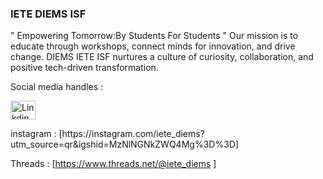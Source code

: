 ### IETE DIEMS ISF

" Empowering Tomorrow:By Students For Students  "
Our mission is to educate through workshops, connect minds for innovation, and drive change. DIEMS IETE ISF nurtures a culture of curiosity, collaboration, and positive tech-driven transformation.

Social media handles : 
<p align="left">

<a href="https://linkedin.com/" target="blank"><img align="center" src="https://raw.githubusercontent.com/rahuldkjain/github-profile-readme-generator/master/src/images/icons/Social/linked-in-alt.svg" alt="Linkdin" height="30" width="40" /></a>


</p>
instagram : [https://instagram.com/iete_diems?utm_source=qr&igshid=MzNlNGNkZWQ4Mg%3D%3D]

Threads : [https://www.threads.net/@iete_diems ]  





